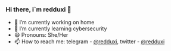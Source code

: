 ### Hi there, i`m redduxi 👋

- 🔭 I’m currently working on home
- 🌱 I’m currently learning cybersecurity
- 😄 Pronouns: She/Her
- 📫 How to reach me: telegram - [@redduxi](https://t.me/redduxi), twitter - [@redduxi](https://twitter.com/redduxi)


